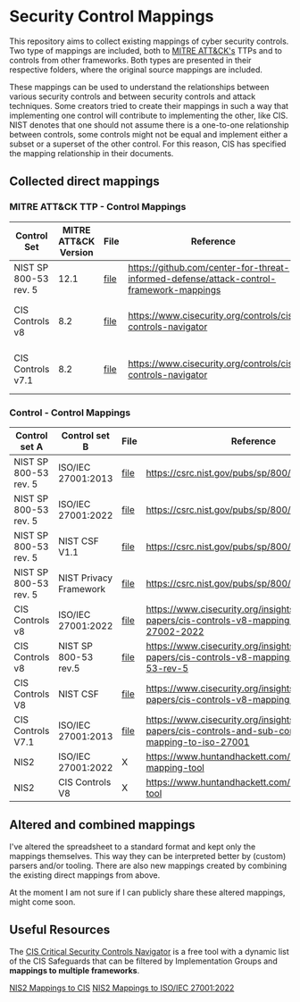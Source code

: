 # Security Control Mappings

This repository aims to collect existing mappings of cyber security controls. 
Two type of mappings are included, both to [MITRE ATT&CK's](https://attack.mitre.org/) TTPs and to controls from other frameworks.
Both types are presented in their respective folders, where the original source mappings are included.

These mappings can be used to understand the relationships between various security controls and between security controls and attack techniques. Some creators tried to create their mappings in such a way that implementing one control will contribute to implementing the other, like CIS.
NIST denotes that one should not assume there is a one-to-one relationship between controls, some controls might not be equal and implement either a subset or a superset of the other control.
For this reason, CIS has specified the mapping relationship in their documents.

## Collected direct mappings

### MITRE ATT&CK TTP - Control Mappings

| Control Set           | MITRE ATT&CK Version | File | Reference                                                                               | Comments |
|-----------------------|----------------------|------|-----------------------------------------------------------------------------------------|----------|
| NIST SP 800-53 rev. 5 | 12.1                 | [file](./TTP%20-%20Control/source%20material/nist800-53-r5-mappings-attckv12.xlsx)     | <https://github.com/center-for-threat-informed-defense/attack-control-framework-mappings> |          |
| CIS Controls v8       | 8.2                  |[file](./TTP%20-%20Control/source%20material/CIS_Controls_v8_ATTCKv82_condensed.xlsx)      | <https://www.cisecurity.org/controls/cis-controls-navigator>    | Exported from CIS Controls Navigator         |
| CIS Controls v7.1     | 8.2                  |[file](./TTP%20-%20Control/source%20material/CIS_Controls_v7.1_ATTCKv82_condensed.xlsx)     | <https://www.cisecurity.org/controls/cis-controls-navigator>    | Exported from CIS Controls Navigator         |

### Control - Control Mappings

| Control set A         | Control set B          | File | Reference                                                                                           | Comments |
|-----------------------|------------------------|------|-----------------------------------------------------------------------------------------------------|----------|
| NIST SP 800-53 rev. 5 | ISO/IEC 27001:2013         |[file](./Control%20-%20Control/source%20material/sp800-53r5-to-iso-27001.2013-mapping.docx)| <https://csrc.nist.gov/pubs/sp/800/53/r5/upd1/final>                                                  |          |
| NIST SP 800-53 rev. 5 | ISO/IEC 27001:2022         |[file](./Control%20-%20Control/source%20material/sp800-53r5-to-iso-27001-mapping.xlsx)| <https://csrc.nist.gov/pubs/sp/800/53/r5/upd1/final>                                                  |          |
| NIST SP 800-53 rev. 5 | NIST CSF V1.1          |[file](./Control%20-%20Control/source%20material/csf-pf-to-sp800-53r5-mappings.xlsx) | <https://csrc.nist.gov/pubs/sp/800/53/r5/upd1/final>                                                  |          |
| NIST SP 800-53 rev. 5 | NIST Privacy Framework |[file](./Control%20-%20Control/source%20material/csf-pf-to-sp800-53r5-mappings.xlsx)| <https://csrc.nist.gov/pubs/sp/800/53/r5/upd1/final>                                                  |          |
| CIS Controls v8       | ISO/IEC 27001:2022         |[file](./Control%20-%20Control/source%20material/CIS_Controls_v8_NEW_MAPPING_to_ISO.IEC_27001.2022_2_2023.xlsx)      | <https://www.cisecurity.org/insights/white-papers/cis-controls-v8-mapping-to-iso-iec2-27002-2022>     |          |
| CIS Controls v8       | NIST SP 800-53 rev.5   |[file](./Control%20-%20Control/source%20material/CIS_Controls_v8_Mapping_to_NIST_SP_800_53_Rev_5_Moderate_and_Low_Base.xlsx)      | <https://www.cisecurity.org/insights/white-papers/cis-controls-v8-mapping-to-nist-800-53-rev-5>       |          |
| CIS Controls V8       | NIST CSF               |[file](./Control%20-%20Control/source%20material/CIS_Controls_v8_Mapping_to_NIST_CSF_2_2023.xlsx)     | <https://www.cisecurity.org/insights/white-papers/cis-controls-v8-mapping-to-nist-csf>                |          |
| CIS Controls V7.1     | ISO/IEC 27001:2013         |[file](./Control%20-%20Control/source%20material/CIS_Controls_v7.1_Mapping_to_ISO_27001_v19.07.xlsx)      | <https://www.cisecurity.org/insights/white-papers/cis-controls-and-sub-controls-mapping-to-iso-27001> |          |
| NIS2                  | ISO/IEC 27001:2022         | X | <https://www.huntandhackett.com/blog/iso-mapping-tool>  | |
| NIS2                  | CIS Controls V8        | X | <https://www.huntandhackett.com/blog/mapping-tool>  | |

## Altered and combined mappings

I've altered the spreadsheet to a standard format and kept only the mappings themselves. This way they can be interpreted better by (custom) parsers and/or tooling.
There are also new mappings created by combining the existing direct mappings from above.

At the moment I am not sure if I can publicly share these altered mappings, might come soon.

## Useful Resources

The [CIS Critical Security Controls Navigator](https://www.cisecurity.org/controls/cis-controls-navigator) is a free tool with a dynamic list of the CIS Safeguards that can be filtered by Implementation Groups and **mappings to multiple frameworks**.

[NIS2 Mappings to CIS](https://www.huntandhackett.com/blog/mapping-tool)
[NIS2 Mappings to ISO/IEC 27001:2022](https://www.huntandhackett.com/blog/iso-mapping-tool)
